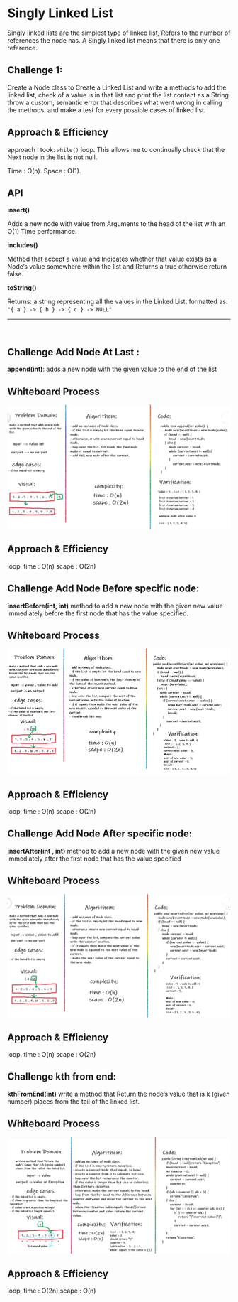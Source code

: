 # Singly Linked List

<!-- Short summary or background information -->

Singly linked lists are the simplest type of linked list, Refers to the number of references the node has. A Singly linked list means that there is only one reference.

## Challenge 1:

<!-- Description of the challenge -->

Create a Node class to Create a Linked List and write a methods to add the linked list, check of a value is in that list and print the list content as a String.
throw a custom, semantic error that describes what went wrong in calling the methods. and make a test for every possible cases of linked list.

## Approach & Efficiency

<!-- What approach did you take? Why? What is the Big O space/time for this approach? -->

approach I took: `while()` loop. This allows me to continually check that the Next node in the list is not null.

Time : O(n).
Space : O(1).

## API

<!-- Description of each method publicly available to your Linked List -->

**insert()**

Adds a new node with value from Arguments to the head of the list with an O(1) Time performance.

**includes()**

Method that accept a value and Indicates whether that value exists as a Node’s value somewhere within the list and Returns a true otherwise return false.

**toString()**

Returns: a string representing all the values in the Linked List, formatted as:
`"{ a } -> { b } -> { c } -> NULL"`

<hr>
<br>

## Challenge Add Node At Last :

**append(int)**: adds a new node with the given value to the end of the list

## Whiteboard Process

![add last](./img/addLast.png)

## Approach & Efficiency

loop,
time : O(n)
scape : O(2n)

## Challenge Add Node Before specific node:

**insertBefore(int, int)**
method to add a new node with the given new value immediately before the first node that has the value specified.

## Whiteboard Process

![add last](./img/addBefore.png)

## Approach & Efficiency

loop,
time : O(n)
scape : O(2n)

## Challenge Add Node After specific node:

**insertAfter(int , int)**
method to add a new node with the given new value immediately after the first node that has the value specified

## Whiteboard Process

![add after](./img/addAfter.png)

## Approach & Efficiency

loop,
time : O(n)
scape : O(2n)

## Challenge kth from end:

**kthFromEnd(int)**
write a method that Return the node’s value that is k (given number) places from the tail of the linked list.

## Whiteboard Process

![add after](./img/kthFromEnd.png)

## Approach & Efficiency

loop,
time : O(2n)
scape : O(n)
